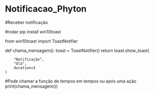 # Notificacao_Phyton

#Receber notificação

#rodar pip install win10toast

from win10toast import ToastNotifier

def chama_mensagem():
    toast = ToastNotifier()
    return toast.show_toast(

        "Notificação",
        "Olá",      
        duration=3
    )
     
#Pode chamar a função de tempos em tempos ou após uma ação     
print(chama_mensagem())

